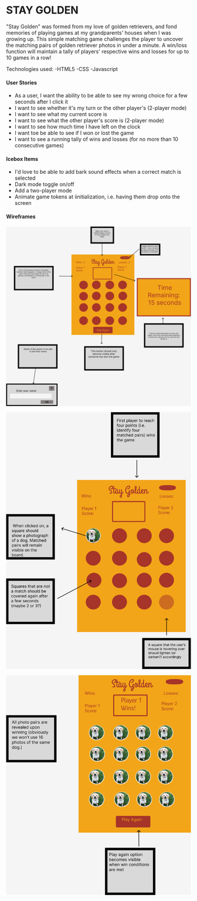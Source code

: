 # STAY GOLDEN 

"Stay Golden" was formed from my love of golden retrievers, and fond memories of playing games at my grandparents' houses when I was growing up. This simple matching game challenges the player to uncover the matching pairs of golden retriever photos in under a minute. A win/loss function will maintain a tally of players' respective wins and losses for up to 10 games in a row! 



Technologies used: 
-HTML5
-CSS
-Javascript

#### User Stories

- As a user, I want the ability to be able to see my wrong choice for a few seconds after I click it
- I want to see whether it's my turn or the other player's (2-player mode)
- I want to see what my current score is 
- I want to see what the other player's score is (2-player mode)
- I want to see how much time I have left on the clock
- I want toe be able to see if I won or lost the game
- I want to see a running tally of wins and losses (for no more than 10 consecutive games) 

#### Icebox Items

 - I'd love to be able to add bark sound effects when a correct match is selected
 - Dark mode toggle on/off
 - Add a two-player mode
 - Animate game tokens at iinitialization, i.e. having them drop onto the screen

#### Wireframes

![image](img/stayGoldenMain.png)

![image](img/stayGoldenSelection.png)

![Image](img/stayGoldenWin.png)

